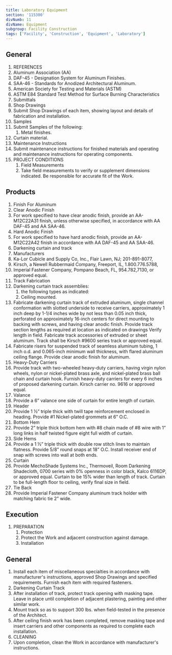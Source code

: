 ```yaml
---
title: Laboratory Equipment
section: '115300'
divNumb: 11
divName: Equipment
subgroup: Facility Construction
tags: ['Facility', 'Construction', 'Equipment', 'Laboratory']
---
```



## General

   1. REFERENCES
   1. Aluminum Association (AA)
   1. DAF-45 - Designation System for Aluminum Finishes.
   1. SAA-46 - Standards for Anodized Architectural Aluminum.
   1. American Society for Testing and Materials (ASTM)
   1. ASTM E84 Standard Test Method for Surface Burning Characteristics
   1. Submittals
   1. Shop Drawings
   1. Submit Shop Drawings of each item, showing layout and details of fabrication and installation.
   1. Samples
   1. Submit Samples of the following:
      1. Metal finishes.
   1. Curtain material.
   1. Maintenance Instructions
   1. Submit maintenance instructions for finished materials and operating and maintenance instructions for operating components.
1. PROJECT CONDITIONS
   1. Field Measurements
   1. Take field measurements to verify or supplement dimensions indicated. Be responsible for accurate fit of the Work.
   
## Products

   1. Finish For Aluminum
   1. Clear Anodic Finish
   1. For work specified to have clear anodic finish, provide an AA-M12C22A31 finish, unless otherwise specified, in accordance with AA DAF-45 and AA SAA-46.
   1. Hard Anodic Finish
   1. For work specified to have hard anodic finish, provide an AA-M12C22A42 finish in accordance with AA DAF-45 and AA SAA-46.
   1. Darkening curtain and track
   1. Manufacturers
   1. Ka-Lor Cubicle and Supply Co, Inc., Flair Lawn, NJ; 201-891-8077,
   1. Kirsch, a Newell Rubbermaid Company, Freeport, IL, 1.800.776.5788,
   1. Imperial Fastener Company, Pompano Beach, FL, 954.782,7130, or approved equal.
   1. Track Fabrication
   1. Darkening curtain track assemblies:
      1. the following types as indicated:
      1. Ceiling mounted.
   1. Fabricate darkening curtain track of extruded aluminum, single channel conformation with slotted underside to receive carriers, approximately 1 inch deep by 1-1/4 inches wide by not less than 0.05 inch thick, perforated on approximately 16-inch centers for direct mounting to backing with screws, and having clear anodic finish. Provide track section lengths as required at location as indicated on drawings Verify length in field. Fabricate track accessories of extruded or sheet aluminum. Track shall be Kirsch #9600 series track or approved equal.
   1. Fabricate risers for suspended track of seamless aluminum tubing, 1 inch o.d. and 0.065-inch minimum wall thickness, with flared aluminum ceiling flange. Provide clear anodic finish for aluminum.
   1. Heavy-Duty Carriers
   1. Provide track with two-wheeled heavy-duty carriers, having virgin nylon wheels, nylon or nickel-plated brass axle, and nickel-plated brass ball chain and curtain hook. Furnish heavy-duty carriers for every 6 inches of proposed darkening curtain. Kirsch carrier no. 9616 or approved equal.
   1. Valance
   1. Provide a 6” valance one side of curtain for entire length of curtain.
   1. Header
   1. Provide 1 ½” triple thick with twill tape reinforcement enclosed in heading. Provide #1 Nickel-plated grommets at 6” O.C.
   1. Bottom Hem
   1. Provide 2” triple thick bottom hem with #8 chain made of #8 wire with 1” long links in half twisted figure eight full width of curtain.
   1. Side Hems
   1. Provide a 1 ½” triple thick with double row stitch lines to maintain flatness. Provide 5/8” round snaps at 18” O.C. Install receiver end of snap with screws into wall at both ends.
   1. Curtain
   1. Provide MechoShade Systems Inc., Thermoveil, Room Darkening Shadecloth, 0700 series with 0% openness in color black, Kalco 6116DP, or approved equal. Curtain to be 15% wider than length of track. Curtain to be full-length floor to ceiling, verify final size in field.
   1. Tie Back
   1. Provide Imperial Fastener Company aluminum track holder with matching fabric tie 2” wide.

## Execution

1. PREPARATION
   1. Protection
   1. Protect the Work and adjacent construction against damage.
   1. Installation

## General

   1. Install each item of miscellaneous specialties in accordance with manufacturer's instructions, approved Shop Drawings and specified requirements. Furnish each item with required fasteners.
   1. Darkening Curtain Track
   1. After installation of track, protect track opening with masking tape. Leave in place until completion of adjacent plastering, painting and other similar work.
   1. Mount track so as to support 300 lbs. when field-tested in the presence of the Architect.
   1. After ceiling finish work has been completed, remove masking tape and insert carriers and other components as required to complete each installation.
   1. CLEANING
   1. Upon completion, clean the Work in accordance with manufacturer's instructions.

